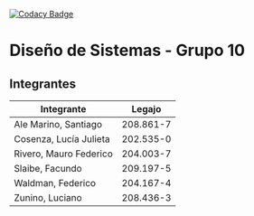 [![Codacy Badge](https://app.codacy.com/project/badge/Grade/3631b35152a04895acba7627e82fd75e)](https://app.codacy.com/gh/luciacosenza/proyecto_heladeras_solidarias/dashboard?utm_source=gh&utm_medium=referral&utm_content=&utm_campaign=Badge_grade)



# Diseño de Sistemas - Grupo 10

## Integrantes


| Integrante | Legajo |
|----------|----------|
| Ale Marino, Santiago   | 208.861-7  |
| Cosenza, Lucía Julieta    | 202.535-0   |
| Rivero, Mauro Federico | 204.003-7|
| Slaibe, Facundo | 209.197-5|
| Waldman, Federico |204.167-4 |
| Zunino, Luciano |208.436-3|
